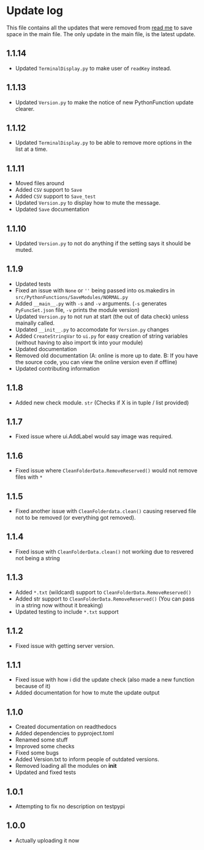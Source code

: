# Update log

This file contains all the updates that were removed from [read me](README.md) to save space in the main file.
The only update in the main file, is the latest update.

## 1.1.14

- Updated `TerminalDisplay.py` to make user of `readKey` instead.

## 1.1.13

- Updated `Version.py` to make the notice of new PythonFunction update clearer.

## 1.1.12

- Updated `TerminalDisplay.py` to be able to remove more options in the list at a time.

## 1.1.11

- Moved files around
- Added `CSV` support to `Save`
- Added `CSV` support to `Save_test`
- Updated `Version.py` to display how to mute the message.
- Updated `Save` documentation

## 1.1.10

- Updated `Version.py` to not do anything if the setting says it should be muted.

## 1.1.9

- Updated tests
- Fixed an issue with `None` or `''` being passed into os.makedirs in `src/PythonFunctions/SaveModules/NORMAL.py`
- Added `__main__.py` with `-s` and `-v` arguments. (`-s` generates `PyFuncSet.json` file, `-v` prints the module version)
- Updated `Version.py` to not run at start (the out of data check) unless mainally called.
- Updated `__init__.py` to accomodate for `Version.py` changes
- Added `CreateStringVar` to `ui.py` for easy creation of string variables (without having to also import tk into your module)
- Updated documentation
- Removed old documentation (A: online is more up to date. B: If you have the source code, you can view the online version even if offline)
- Updated contributing information

## 1.1.8

- Added new check module. `str` (Checks if X is in tuple / list provided)

## 1.1.7

- Fixed issue where ui.AddLabel would say image was required.

## 1.1.6

- Fixed issue where `CleanFolderData.RemoveReserved()` would not remove files with `*`

## 1.1.5

- Fixed another issue with `CleanFolderdata.clean()` causing reserved file not to be removed (or everything got removed).

## 1.1.4

- Fixed issue with `CleanFolderData.clean()` not working due to resvered not being a string

## 1.1.3

- Added `*.txt` (wildcard) support to `CleanFolderData.RemoveReserved()`
- Added str support to `CleanFolderData.RemoveReserved()` (You can pass in a string now without it breaking)
- Updated testing to include `*.txt` support

## 1.1.2

- Fixed issue with getting server version.

## 1.1.1

- Fixed issue with how i did the update check (also made a new function because of it)
- Added documentation for how to mute the update output

## 1.1.0

- Created documentation on readthedocs
- Added dependencies to pyproject.toml
- Renamed some stuff
- Improved some checks
- Fixed some bugs
- Added Version.txt to inform people of outdated versions.
- Removed loading all the modules on __init__
- Updated and fixed tests

## 1.0.1

- Attempting to fix no description on testpypi

## 1.0.0

- Actually uploading it now
